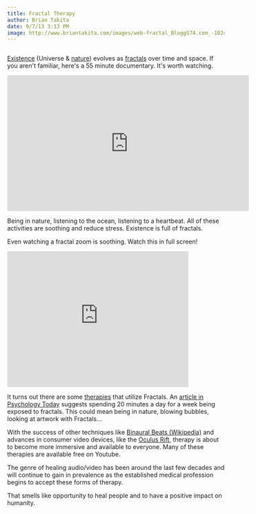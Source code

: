 ```yaml
---
title: Fractal Therapy
author: Brian Takita
date: 9/7/13 3:13 PM
image: http://www.briantakita.com/images/web-fractal_BloggS74.com_-1024x640.jpg
---
```


```js exec frontmatter
```

<a href="https://github.com/btakita/philosophy/blob/master/src/existence.md" target="_blank">Existence</a> (Universe & <a href="https://github.com/btakita/philosophy/blob/master/src/nature.md" target="_blank">nature</a>) evolves as <a href="https://github.com/btakita/philosophy/blob/master/src/fractal.md" target="_blank">fractals</a> over time and space. If you aren't familiar, here's a 55 minute documentary. It's worth watching.

<iframe title="Fractals - Hunting the Hidden Dimension — PBS Nova" width="560" height="315" src="https://www.youtube.com/embed/HvXbQb57lsE" frameborder="0" allowfullscreen></iframe>

<!--more-->

Being in nature, listening to the ocean, listening to a heartbeat. All of these activities are soothing and reduce stress. Existence is full of fractals.

Even watching a fractal zoom is soothing. Watch this in full screen!

<iframe title="Mandelbrot Fractal deep zoom 21 2^1116 HD" width="420" height="315" src="https://www.youtube.com/embed/PbwaFQ2r2c4" frameborder="0" allowfullscreen></iframe>

It turns out there are some <a href="https://www.google.com/search?q=fractal+therapy" target="_blank">therapies</a> that utilize Fractals. An <a href="http://www.psychologytoday.com/blog/codes-joy/201209/fun-fractals" target="_blank">article in Psychology Today</a> suggests spending 20 minutes a day for a week being exposed to fractals. This could mean being in nature, blowing bubbles, looking at artwork with Fractals...

With the success of other techniques like <a href="https://en.wikipedia.org/wiki/Binaural_beats" target="_blank">Binaural Beats (Wikipedia)</a> and advances in consumer video devices, like the <a href="http://www.oculusvr.com/" target="_blank">Oculus Rift</a>, therapy is about to become more immersive and available to everyone. Many of these therapies are available free on Youtube.

The genre of healing audio/video has been around the last few decades and will continue to gain in prevalence as the established medical profession begins to accept these forms of therapy.

That smells like opportunity to heal people and to have a positive impact on humanity.
